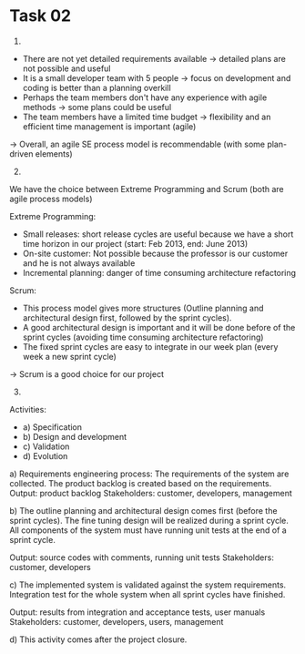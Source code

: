 Task 02
=======

1.
- There are not yet detailed requirements available -> detailed plans are not possible and useful
- It is a small developer team with 5 people -> focus on development and coding is better than a planning overkill
- Perhaps the team members don't have any experience with agile methods -> some plans could be useful
- The team members have a limited time budget -> flexibility and an efficient time management is important (agile)

-> Overall, an agile SE process model is recommendable (with some plan-driven elements)

2.
We have the choice between Extreme Programming and Scrum (both are agile process models)

Extreme Programming:
- Small releases: short release cycles are useful because we have a short time horizon in our project (start: Feb 2013, end: June 2013)
- On-site customer: Not possible because the professor is our customer and he is not always available
- Incremental planning: danger of time consuming architecture refactoring

Scrum:
- This process model gives more structures (Outline planning and architectural design first, followed by the sprint cycles).
- A good architectural design is important and it will be done before of the sprint cycles (avoiding time consuming architecture refactoring)
- The fixed sprint cycles are easy to integrate in our week plan (every week a new sprint cycle)

-> Scrum is a good choice for our project

3.
Activities:
- a) Specification
- b) Design and development
- c) Validation
- d) Evolution

a)
  Requirements engineering process: The requirements of the system are collected.
  The product backlog is created based on the requirements.
  Output: product backlog
  Stakeholders: customer, developers, management
  
b)
  The outline planning and architectural design comes first (before the sprint cycles).
  The fine tuning design will be realized during a sprint cycle. 
  All components of the system must have running unit tests at the end of a sprint cycle.
  
  Output: source codes with comments, running unit tests
  Stakeholders: customer, developers
  
c)
  The implemented system is validated against the system requirements.
  Integration test for the whole system when all sprint cycles have finished.
  
  Output: results from integration and acceptance tests, user manuals
  Stakeholders: customer, developers, users, management
  
d)
  This activity comes after the project closure.
